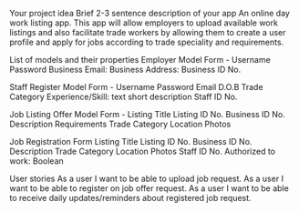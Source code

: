 Your project idea
Brief 2-3 sentence description of your app
An online day work listing app. This app will allow employers to upload available work listings and also facilitate trade workers by allowing them to create a user profile and apply for jobs according to trade speciality and requirements.

List of models and their properties
Employer Model Form -
Username
Password
Business Email:
Business Address:
Business ID No.

Staff Register Model Form -
Username
Password
Email
D.O.B
Trade Category
Experience/Skill: text short description
Staff ID No.

Job Listing Offer Model Form -
Listing Title
Listing ID No.
Business ID No.
Description
Requirements
Trade Category
Location
Photos

Job Registration Form
Listing Title
Listing ID No.
Business ID No.
Description
Trade Category
Location
Photos
Staff ID No.
Authorized to work: Boolean

User stories
As a user I want to be able to upload job request.
As a user I want to be able to register on job offer request.
As a user I want to be able to receive daily updates/reminders about registered job request.
